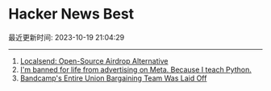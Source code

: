 # Hacker News Best

最近更新时间: 2023-10-19 21:04:29

--- 
1. [Localsend: Open-Source Airdrop Alternative](https://github.com/localsend/localsend) 
2. [I'm banned for life from advertising on Meta. Because I teach Python.](https://lerner.co.il/2023/10/19/im-banned-for-life-from-advertising-on-meta-because-i-teach-python/) 
3. [Bandcamp's Entire Union Bargaining Team Was Laid Off](https://www.404media.co/bandcamps-entire-union-bargaining-team-was-laid-off/) 
